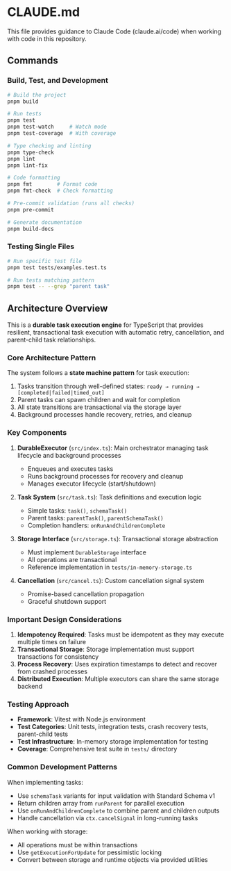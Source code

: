 # CLAUDE.md

This file provides guidance to Claude Code (claude.ai/code) when working with code in this repository.

## Commands

### Build, Test, and Development

```bash
# Build the project
pnpm build

# Run tests
pnpm test
pnpm test-watch     # Watch mode
pnpm test-coverage  # With coverage

# Type checking and linting
pnpm type-check
pnpm lint
pnpm lint-fix

# Code formatting
pnpm fmt        # Format code
pnpm fmt-check  # Check formatting

# Pre-commit validation (runs all checks)
pnpm pre-commit

# Generate documentation
pnpm build-docs
```

### Testing Single Files

```bash
# Run specific test file
pnpm test tests/examples.test.ts

# Run tests matching pattern
pnpm test -- --grep "parent task"
```

## Architecture Overview

This is a **durable task execution engine** for TypeScript that provides resilient, transactional task execution with automatic retry, cancellation, and parent-child task relationships.

### Core Architecture Pattern

The system follows a **state machine pattern** for task execution:

1. Tasks transition through well-defined states: `ready → running → [completed|failed|timed_out]`
2. Parent tasks can spawn children and wait for completion
3. All state transitions are transactional via the storage layer
4. Background processes handle recovery, retries, and cleanup

### Key Components

1. **DurableExecutor** (`src/index.ts`): Main orchestrator managing task lifecycle and background processes
   - Enqueues and executes tasks
   - Runs background processes for recovery and cleanup
   - Manages executor lifecycle (start/shutdown)

2. **Task System** (`src/task.ts`): Task definitions and execution logic
   - Simple tasks: `task()`, `schemaTask()`
   - Parent tasks: `parentTask()`, `parentSchemaTask()`
   - Completion handlers: `onRunAndChildrenComplete`

3. **Storage Interface** (`src/storage.ts`): Transactional storage abstraction
   - Must implement `DurableStorage` interface
   - All operations are transactional
   - Reference implementation in `tests/in-memory-storage.ts`

4. **Cancellation** (`src/cancel.ts`): Custom cancellation signal system
   - Promise-based cancellation propagation
   - Graceful shutdown support

### Important Design Considerations

1. **Idempotency Required**: Tasks must be idempotent as they may execute multiple times on failure
2. **Transactional Storage**: Storage implementation must support transactions for consistency
3. **Process Recovery**: Uses expiration timestamps to detect and recover from crashed processes
4. **Distributed Execution**: Multiple executors can share the same storage backend

### Testing Approach

- **Framework**: Vitest with Node.js environment
- **Test Categories**: Unit tests, integration tests, crash recovery tests, parent-child tests
- **Test Infrastructure**: In-memory storage implementation for testing
- **Coverage**: Comprehensive test suite in `tests/` directory

### Common Development Patterns

When implementing tasks:

- Use `schemaTask` variants for input validation with Standard Schema v1
- Return children array from `runParent` for parallel execution
- Use `onRunAndChildrenComplete` to combine parent and children outputs
- Handle cancellation via `ctx.cancelSignal` in long-running tasks

When working with storage:

- All operations must be within transactions
- Use `getExecutionForUpdate` for pessimistic locking
- Convert between storage and runtime objects via provided utilities
